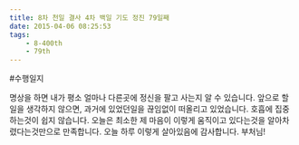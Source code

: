 ```yaml
---
title: 8차 천일 결사 4차 백일 기도 정진 79일째
date: 2015-04-06 08:25:53
tags:
    - 8-400th
    - 79th
---
```


#수행일지

명상을 하면 내가 평소 얼마나 다른곳에 정신을 팔고 사는지 알 수 있습니다. 앞으로 할일을 생각하지 않으면, 과거에 있었던일을 끊임없이 떠올리고 있었습니다. 호흡에 집중하는것이 쉽지 않습니다. 오늘은 최소한 제 마음이 이렇게 움직이고 있다는것을 알아차렸다는것만으로 만족합니다. 오늘 하루 이렇게 살아있음에 감사합니다. 부처님!

